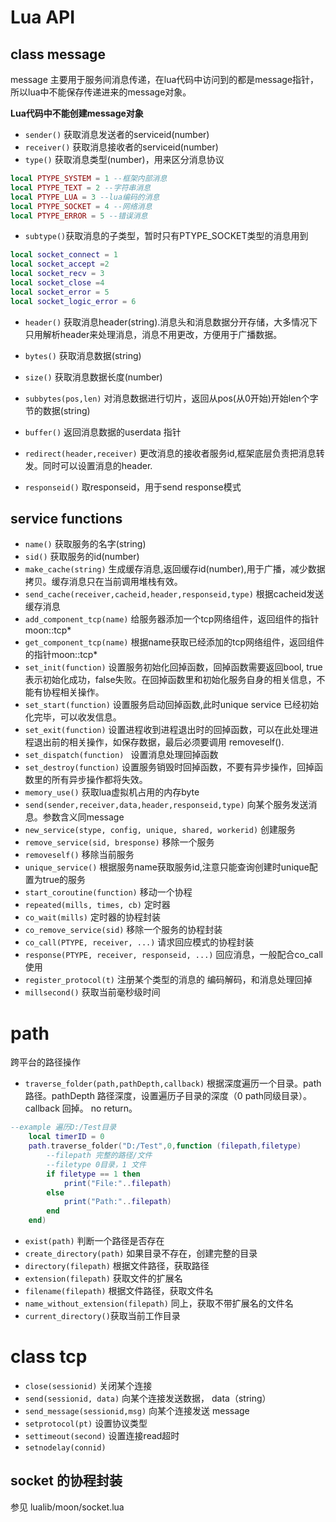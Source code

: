 ﻿
<h1>Lua API</h1>

<h2 id="1">class message</h2>
message 主要用于服务间消息传递，在lua代码中访问到的都是message指针，所以lua中不能保存传递进来的message对象。

**Lua代码中不能创建message对象**

- `sender()` 获取消息发送者的serviceid(number)
- `receiver()` 获取消息接收者的serviceid(number)
- `type()` 获取消息类型(number)，用来区分消息协议
```lua
local PTYPE_SYSTEM = 1 --框架内部消息
local PTYPE_TEXT = 2 --字符串消息
local PTYPE_LUA = 3 --lua编码的消息
local PTYPE_SOCKET = 4 --网络消息
local PTYPE_ERROR = 5 --错误消息
```
- `subtype()`获取消息的子类型，暂时只有PTYPE_SOCKET类型的消息用到
```lua
local socket_connect = 1
local socket_accept =2
local socket_recv = 3
local socket_close =4
local socket_error = 5
local socket_logic_error = 6
```
- `header()` 获取消息header(string).消息头和消息数据分开存储，大多情况下只用解析header来处理消息，消息不用更改，方便用于广播数据。

- `bytes()` 获取消息数据(string)
- `size()` 获取消息数据长度(number)
- `subbytes(pos,len)` 对消息数据进行切片，返回从pos(从0开始)开始len个字节的数据(string)
- `buffer()` 返回消息数据的userdata 指针
- `redirect(header,receiver)` 更改消息的接收者服务id,框架底层负责把消息转发。同时可以设置消息的header.
- `responseid()` 取responseid，用于send response模式


<h2 id="2">service functions</h2>

- `name()` 获取服务的名字(string)
- `sid()` 获取服务的id(number)
- `make_cache(string)` 生成缓存消息,返回缓存id(number),用于广播，减少数据拷贝。缓存消息只在当前调用堆栈有效。
- `send_cache(receiver,cacheid,header,responseid,type)` 根据cacheid发送缓存消息
- `add_component_tcp(name)` 给服务器添加一个tcp网络组件，返回组件的指针moon::tcp*
- `get_component_tcp(name)` 根据name获取已经添加的tcp网络组件，返回组件的指针moon::tcp*
- `set_init(function)` 设置服务初始化回掉函数，回掉函数需要返回bool, true 表示初始化成功，false失败。在回掉函数里和初始化服务自身的相关信息，不能有协程相关操作。
- `set_start(function)` 设置服务启动回掉函数,此时unique service 已经初始化完毕，可以收发信息。
- `set_exit(function)` 设置进程收到进程退出时的回掉函数，可以在此处理进程退出前的相关操作，如保存数据，最后必须要调用 removeself().
- `set_dispatch(function) ` 设置消息处理回掉函数
- `set_destroy(function)` 设置服务销毁时回掉函数，不要有异步操作，回掉函数里的所有异步操作都将失效。
- `memory_use()` 获取lua虚拟机占用的内存byte
- `send(sender,receiver,data,header,responseid,type)` 向某个服务发送消息。参数含义同message
- `new_service(stype, config, unique, shared, workerid)` 创建服务
- `remove_service(sid, bresponse)` 移除一个服务
- `removeself()` 移除当前服务
- `unique_service()` 根据服务name获取服务id,注意只能查询创建时unique配置为true的服务
- `start_coroutine(function)` 移动一个协程
- `repeated(mills, times, cb)` 定时器
- `co_wait(mills)` 定时器的协程封装
- `co_remove_service(sid)` 移除一个服务的协程封装
- `co_call(PTYPE, receiver, ...)` 请求回应模式的协程封装
- `response(PTYPE, receiver, responseid, ...)` 回应消息，一般配合co_call使用
- `register_protocol(t)` 注册某个类型的消息的 编码解码，和消息处理回掉
- `millsecond()` 获取当前毫秒级时间

# path
跨平台的路径操作

 - `traverse_folder(path,pathDepth,callback)` 根据深度遍历一个目录。path 路径。pathDepth 路径深度，设置遍历子目录的深度（0 path同级目录）。callback 回掉。 no return。
```lua
--example 遍历D:/Test目录
    local timerID = 0
    path.traverse_folder("D:/Test",0,function (filepath,filetype)
        --filepath 完整的路径/文件
        --filetype 0目录，1 文件
        if filetype == 1 then
            print("File:"..filepath)
        else
            print("Path:"..filepath)
        end
    end)
```
 - `exist(path)` 判断一个路径是否存在
 - `create_directory(path)` 如果目录不存在，创建完整的目录
 - `directory(filepath)` 根据文件路径，获取路径
 - `extension(filepath)` 获取文件的扩展名
 - `filename(filepath)` 根据文件路径，获取文件名
 - `name_without_extension(filepath)` 同上，获取不带扩展名的文件名
 - `current_directory()`获取当前工作目录


# class tcp
- `close(sessionid)` 关闭某个连接
- `send(sessionid, data)` 向某个连接发送数据， data（string）
- `send_message(sessionid,msg)` 向某个连接发送 message
- `setprotocol(pt)` 设置协议类型
- `settimeout(second)` 设置连接read超时
- `setnodelay(connid)`

## socket 的协程封装
参见 lualib/moon/socket.lua
